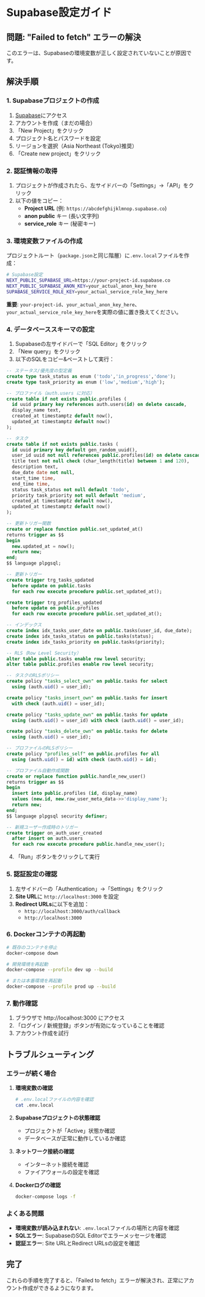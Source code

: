 # Supabase設定ガイド

## 問題: "Failed to fetch" エラーの解決

このエラーは、Supabaseの環境変数が正しく設定されていないことが原因です。

## 解決手順

### 1. Supabaseプロジェクトの作成

1. [Supabase](https://supabase.com)にアクセス
2. アカウントを作成（まだの場合）
3. 「New Project」をクリック
4. プロジェクト名とパスワードを設定
5. リージョンを選択（Asia Northeast (Tokyo)推奨）
6. 「Create new project」をクリック

### 2. 認証情報の取得

1. プロジェクトが作成されたら、左サイドバーの「Settings」→「API」をクリック
2. 以下の値をコピー：
   - **Project URL** (例: `https://abcdefghijklmnop.supabase.co`)
   - **anon public** キー (長い文字列)
   - **service_role** キー (秘密キー)

### 3. 環境変数ファイルの作成

プロジェクトルート（`package.json`と同じ階層）に`.env.local`ファイルを作成：

```bash
# Supabase設定
NEXT_PUBLIC_SUPABASE_URL=https://your-project-id.supabase.co
NEXT_PUBLIC_SUPABASE_ANON_KEY=your_actual_anon_key_here
SUPABASE_SERVICE_ROLE_KEY=your_actual_service_role_key_here
```

**重要**: `your-project-id`、`your_actual_anon_key_here`、`your_actual_service_role_key_here`を実際の値に置き換えてください。

### 4. データベーススキーマの設定

1. Supabaseの左サイドバーで「SQL Editor」をクリック
2. 「New query」をクリック
3. 以下のSQLをコピー&ペーストして実行：

```sql
-- ステータス/優先度の型定義
create type task_status as enum ('todo','in_progress','done');
create type task_priority as enum ('low','medium','high');

-- プロファイル（auth.users に対応）
create table if not exists public.profiles (
  id uuid primary key references auth.users(id) on delete cascade,
  display_name text,
  created_at timestamptz default now(),
  updated_at timestamptz default now()
);

-- タスク
create table if not exists public.tasks (
  id uuid primary key default gen_random_uuid(),
  user_id uuid not null references public.profiles(id) on delete cascade,
  title text not null check (char_length(title) between 1 and 120),
  description text,
  due_date date not null,
  start_time time,
  end_time time,
  status task_status not null default 'todo',
  priority task_priority not null default 'medium',
  created_at timestamptz default now(),
  updated_at timestamptz default now()
);

-- 更新トリガー関数
create or replace function public.set_updated_at()
returns trigger as $$ 
begin 
  new.updated_at = now(); 
  return new; 
end; 
$$ language plpgsql;

-- 更新トリガー
create trigger trg_tasks_updated 
  before update on public.tasks
  for each row execute procedure public.set_updated_at();

create trigger trg_profiles_updated 
  before update on public.profiles
  for each row execute procedure public.set_updated_at();

-- インデックス
create index idx_tasks_user_date on public.tasks(user_id, due_date);
create index idx_tasks_status on public.tasks(status);
create index idx_tasks_priority on public.tasks(priority);

-- RLS（Row Level Security）
alter table public.tasks enable row level security;
alter table public.profiles enable row level security;

-- タスクのRLSポリシー
create policy "tasks_select_own" on public.tasks for select
  using (auth.uid() = user_id);

create policy "tasks_insert_own" on public.tasks for insert
  with check (auth.uid() = user_id);

create policy "tasks_update_own" on public.tasks for update
  using (auth.uid() = user_id) with check (auth.uid() = user_id);

create policy "tasks_delete_own" on public.tasks for delete
  using (auth.uid() = user_id);

-- プロファイルのRLSポリシー
create policy "profiles_self" on public.profiles for all
  using (auth.uid() = id) with check (auth.uid() = id);

-- プロファイル自動作成関数
create or replace function public.handle_new_user()
returns trigger as $$
begin
  insert into public.profiles (id, display_name)
  values (new.id, new.raw_user_meta_data->>'display_name');
  return new;
end;
$$ language plpgsql security definer;

-- 新規ユーザー作成時のトリガー
create trigger on_auth_user_created
  after insert on auth.users
  for each row execute procedure public.handle_new_user();
```

4. 「Run」ボタンをクリックして実行

### 5. 認証設定の確認

1. 左サイドバーの「Authentication」→「Settings」をクリック
2. **Site URL**に `http://localhost:3000` を設定
3. **Redirect URLs**に以下を追加：
   - `http://localhost:3000/auth/callback`
   - `http://localhost:3000`

### 6. Dockerコンテナの再起動

```bash
# 既存のコンテナを停止
docker-compose down

# 開発環境を再起動
docker-compose --profile dev up --build

# または本番環境を再起動
docker-compose --profile prod up --build
```

### 7. 動作確認

1. ブラウザで http://localhost:3000 にアクセス
2. 「ログイン / 新規登録」ボタンが有効になっていることを確認
3. アカウント作成を試行

## トラブルシューティング

### エラーが続く場合

1. **環境変数の確認**
   ```bash
   # .env.localファイルの内容を確認
   cat .env.local
   ```

2. **Supabaseプロジェクトの状態確認**
   - プロジェクトが「Active」状態か確認
   - データベースが正常に動作しているか確認

3. **ネットワーク接続の確認**
   - インターネット接続を確認
   - ファイアウォールの設定を確認

4. **Dockerログの確認**
   ```bash
   docker-compose logs -f
   ```

### よくある問題

- **環境変数が読み込まれない**: `.env.local`ファイルの場所と内容を確認
- **SQLエラー**: SupabaseのSQL Editorでエラーメッセージを確認
- **認証エラー**: Site URLとRedirect URLsの設定を確認

## 完了

これらの手順を完了すると、「Failed to fetch」エラーが解決され、正常にアカウント作成ができるようになります。
